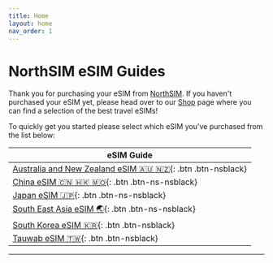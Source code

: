 ```yaml
---
title: Home
layout: home
nav_order: 1
---
```


# NorthSIM eSIM Guides

Thank you for purchasing your eSIM from [NorthSIM]. If you haven't purchased your eSIM yet, please head over to our [Shop] page where you can find a selection of the best travel eSIMs!

To quickly get you started please select which eSIM you've purchased from the list below:

| eSIM Guide                                                                                        |
|---------------------------------------------------------------------------------------------------|
[Australia and New Zealand eSIM :australia: :new_zealand:](http://example.com/){: .btn .btn-nsblack} |
[China eSIM :cn: :hong_kong: :macau:](http://example.com/){: .btn .btn-ns-nsblack}                     |
[Japan eSIM :jp:](http://example.com/){: .btn .btn-ns-nsblack}                                         |
[South East Asia eSIM :earth_asia:](http://example.com/){: .btn .btn-ns-nsblack}                       |
[South Korea eSIM :kr:](http://example.com/){: .btn .btn-nsblack}                                   |
[Tauwab eSIM :taiwan:](http://example.com/){: .btn .btn-nsblack} |                                  |

----

[NorthSIM]: https://northsim.com
[Shop]: https://northsim.com/shop
